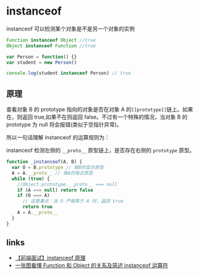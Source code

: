 # instanceof

instanceof 可以检测某个对象是不是另一个对象的实例

```js
Function instanceof Object //true
Object instanceof Function //true
```

```js
var Person = function() {}
var student = new Person()

console.log(student instanceof Person) // true
```

## 原理

查看对象 B 的 prototype 指向的对象是否在对象 A 的`[[prototype]]`链上。如果在，则返回 true,如果不在则返回 false。不过有一个特殊的情况，当对象 B 的 prototype 为 null 将会报错(类似于空指针异常)。

所以一句话理解 instanceof 的运算规则为：

instanceof 检测左侧的 `__proto__` 原型链上，是否存在右侧的 `prototype` 原型。

```js
function _instanceof(A, B) {
  var O = B.prototype // 取B的显示原型
  A = A.__proto__ // 取A的隐式原型
  while (true) {
    //Object.prototype.__proto__ === null
    if (A === null) return false
    if (O === A)
      // 这里重点：当 O 严格等于 A 时，返回 true
      return true
    A = A.__proto__
  }
}
```

## links

- [【前端面试】instanceof 原理](https://juejin.im/post/5b7f64be51882542c83476f0)
- [一张图看懂 Function 和 Object 的关系及简述 instanceof 运算符](https://juejin.im/post/58358606570c35005e4142bd)
